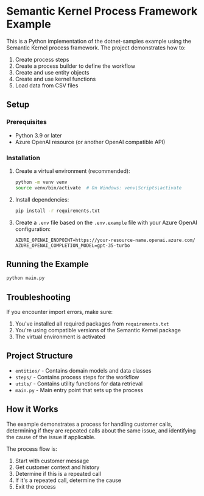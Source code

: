# Semantic Kernel Process Framework Example

This is a Python implementation of the dotnet-samples example using the Semantic Kernel process framework. The project demonstrates how to:

1. Create process steps
2. Create a process builder to define the workflow
3. Create and use entity objects
4. Create and use kernel functions
5. Load data from CSV files

## Setup

### Prerequisites
- Python 3.9 or later
- Azure OpenAI resource (or another OpenAI compatible API)

### Installation

1. Create a virtual environment (recommended):
   ```bash
   python -m venv venv
   source venv/bin/activate  # On Windows: venv\Scripts\activate
   ```

2. Install dependencies:
   ```bash
   pip install -r requirements.txt
   ```

3. Create a `.env` file based on the `.env.example` file with your Azure OpenAI configuration:
   ```
   AZURE_OPENAI_ENDPOINT=https://your-resource-name.openai.azure.com/
   AZURE_OPENAI_COMPLETION_MODEL=gpt-35-turbo
   ```

## Running the Example

```bash
python main.py
```

## Troubleshooting

If you encounter import errors, make sure:
1. You've installed all required packages from `requirements.txt`
2. You're using compatible versions of the Semantic Kernel package
3. The virtual environment is activated

## Project Structure

- `entities/` - Contains domain models and data classes
- `steps/` - Contains process steps for the workflow
- `utils/` - Contains utility functions for data retrieval
- `main.py` - Main entry point that sets up the process

## How it Works

The example demonstrates a process for handling customer calls, determining if they are repeated calls about the same issue, and identifying the cause of the issue if applicable.

The process flow is:
1. Start with customer message
2. Get customer context and history
3. Determine if this is a repeated call
4. If it's a repeated call, determine the cause
5. Exit the process
